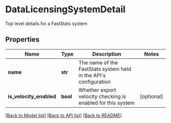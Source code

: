 # DataLicensingSystemDetail

Top level details for a FastStats system
## Properties
Name | Type | Description | Notes
------------ | ------------- | ------------- | -------------
**name** | **str** | The name of the FastStats system held in the API&#39;s configuration | 
**is_velocity_enabled** | **bool** | Whether export velocity checking is enabled for this system | [optional] 

[[Back to Model list]](../README.md#documentation-for-models) [[Back to API list]](../README.md#documentation-for-api-endpoints) [[Back to README]](../README.md)


